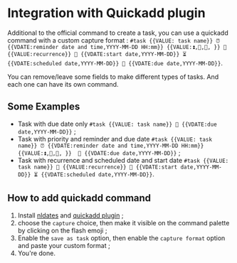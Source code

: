 # Integration with Quickadd plugin

Additional to the official command to create a task, you can use a quickadd command with a custom capture format : `#task {{VALUE: task name}} ⏰ {{VDATE:reminder date and time,YYYY-MM-DD HH:mm}} {{VALUE:⏫,🔼,🔽, }} 🔁 {{VALUE:recurrence}} 🛫 {{VDATE:start date,YYYY-MM-DD}} ⏳ {{VDATE:scheduled date,YYYY-MM-DD}} 📅 {{VDATE:due date,YYYY-MM-DD}}`.

You can remove/leave some fields to make different types of tasks. And each one can have its own command. 

## Some Examples 
- Task with due date only `#task {{VALUE: task name}} 📅 {{VDATE:due date,YYYY-MM-DD}}` ;
- Task with priority and reminder and due date `#task {{VALUE: task name}} ⏰ {{VDATE:reminder date and time,YYYY-MM-DD HH:mm}} {{VALUE:⏫,🔼,🔽, }}  📅 {{VDATE:due date,YYYY-MM-DD}}` ;
- Task with recurrence and scheduled date and start date `#task {{VALUE: task name}} 🔁 {{VALUE:recurrence}} 🛫 {{VDATE:start date,YYYY-MM-DD}} ⏳ {{VDATE:scheduled date,YYYY-MM-DD}}`.


## How to add quickadd command
1. Install [nldates](https://github.com/argenos/nldates-obsidian) and [quickadd plugin](https://github.com/chhoumann/quickadd) ;
2. choose the `capture` choice, then make it visible on the command palette by clicking on the flash emoji ;
3. Enable the `save as task` option, then enable the `capture format` option and paste your custom format ;
4. You're done.
